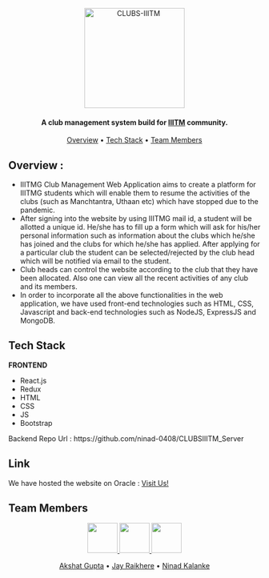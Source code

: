 <p align="center"><a href="https://clubs-iiitm.herokuapp.com/"><img src="https://user-images.githubusercontent.com/56078790/140655413-1db279d0-270f-4e0d-9442-c278de6b0328.png" alt="CLUBS-IIITM" width="200"></a></p>
<h4 align="center">A club management system build for  <a href="https://www.iiitm.ac.in/" target="_blank">IIITM</a> community.</h4>
<p align="center"> 
  <a href="#overview">Overview</a> •
<!--   <a href="#local-installation">Local Installation</a> • -->
  <a href="#tech-stack">Tech Stack</a> •
  <a href="#team-members">Team Members</a>
</p>


<p id="overview"></p>

## Overview :

*  IIITMG Club Management Web Application aims to create a platform for IIITMG students which will enable them to resume the activities of the clubs (such as Manchtantra, Uthaan etc) which have stopped due to the pandemic. 
*  After signing into the website by using IIITMG mail id, a student will be allotted a
unique id. He/she has to fill up a form which will ask for his/her personal
information such as information about the clubs which he/she has joined and the
clubs for which he/she has applied. After applying for a particular club the student
can be selected/rejected by the club head which will be notified via email to the
student. 
* Club heads can control the website according to the club that they have
been allocated. Also one can view all the recent activities of any club and its
members. 
* In order to incorporate all the above functionalities in the web application, we have used
front-end technologies such as HTML, CSS, Javascript and back-end
technologies such as NodeJS, ExpressJS and MongoDB.




<p id="tech-stack"></p>

## Tech Stack

<b>FRONTEND</b>
<ul>
    <li> React.js</li>
    <li> Redux </li>
		<li>HTML</li>
		<li>CSS</li>
		<li>JS</li>
                <li>Bootstrap</li>
</ul>

<p> Backend Repo Url : https://github.com/ninad-0408/CLUBSIIITM_Server 
<p id="team-members"></p>

<p id="links"></p>

## Link
We have hosted the website on Oracle : <a href="https://clubsiiitmg.web.app/">Visit Us!</a>

## Team Members

<p align="center">

<a href="https://github.com/akshat45">
	<img src="https://github.com/akshat45.png" width="60px">
</a>

<a href="https://github.com/jayraikhere">
	<img src="https://github.com/jayraikhere.png" width="60px">
</a>
<a href="https://github.com/ninad-0408/">
	<img src="https://github.com/ninad-0408.png" width="60px">
</a>
</p>
<p align="center">
		<a href="https://github.com/akshat45">Akshat Gupta</a> •
		<a href="https://github.com/jayraikhere">Jay Raikhere</a> •
     <a href="https://github.com/ninad-0408/">Ninad Kalanke</a> 
</p>
